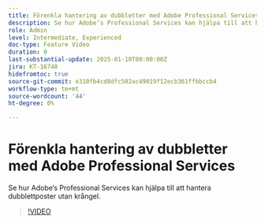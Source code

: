 ```yaml
---
title: Förenkla hantering av dubbletter med Adobe Professional Services
description: Se hur Adobe’s Professional Services kan hjälpa till att hantera dubblettposter utan krångel.
role: Admin
level: Intermediate, Experienced
doc-type: Feature Video
duration: 0
last-substantial-update: 2025-01-10T00:00:00Z
jira: KT-16748
hidefromtoc: true
source-git-commit: e310fb4cd8dfc502ac49019f12ecb361ffbbccb4
workflow-type: tm+mt
source-wordcount: '44'
ht-degree: 0%

---
```



# Förenkla hantering av dubbletter med Adobe Professional Services

Se hur Adobe’s Professional Services kan hjälpa till att hantera dubblettposter utan krångel.

>[!VIDEO](https://video.tv.adobe.com/v/3436788/?learn=on&enablevpops&captions=swe)
